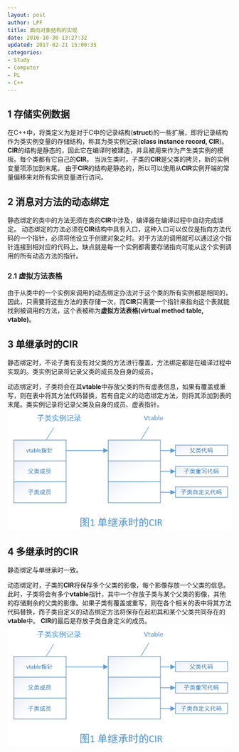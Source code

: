 ```yaml
---
layout: post
author: LPF
title: 面向对象结构的实现
date: 2016-10-30 13:27:32
updated: 2017-02-21 15:00:35
categories:
- Study
- Computer
- PL
- C++
---
```


## 1 存储实例数据

在C++中，将类定义为是对于C中的记录结构(**struct**)的一些扩展，即将记录结构作为类实例变量的存储结构，称其为类实例记录(**class instance record, CIR**)。
**CIR**的结构是静态的，因此它在编译时被建造，并且被用来作为产生类实例的模板。每个类都有它自己的**CIR**。
当派生类时，子类的**CIR**是父类的拷贝，新的实例变量项添加到末尾。
由于**CIR**的结构是静态的，所以可以使用从**CIR**实例开端的常量偏移来对所有实例变量进行访问。

## 2 消息对方法的动态绑定

静态绑定的类中的方法无须在类的**CIR**中涉及，编译器在编译过程中自动完成绑定。
动态绑定的方法必须在**CIR**结构中具有入口，这种入口可以仅仅是指向方法代码的一个指针，必须将他设立于创建对象之时。对于方法的调用就可以通过这个指针连接到相对应的代码上。缺点就是每一个实例都需要存储指向可能从这个实例调用的所有动态方法的指针。

### 2.1 虚拟方法表格

由于从类中的一个实例来调用的动态绑定办法对于这个类的所有实例都是相同的，因此，只需要将这些方法的表存储一次，而**CIR**只需要一个指针来指向这个表就能找到被调用的方法，这个表被称为**虚拟方法表格(virtual method table, vtable)**。

## 3 单继承时的CIR

静态绑定时，不论子类有没有对父类的方法进行覆盖，方法绑定都是在编译过程中实现的。类实例记录将记录父类的成员及自身的成员。

动态绑定时，子类将会在其**vtable**中存放父类的所有虚表信息，如果有覆盖或重写，则在表中将其方法代码替换，若有自定义的动态绑定方法，则将其添加到表的末尾。类实例记录将记录父类及自身的成员、虚表指针。
![](../post_img/58158fabab644162e1004284)


## 4 多继承时的CIR

静态绑定与单继承时一致。

动态绑定时，子类的**CIR**将保存多个父类的影像，每个影像存放一个父类的信息。此时，子类将会有多个**vtable**指针，其中一个存放子类与某个父类的影像，其他的存储剩余的父类的影像。如果子类有覆盖或重写，则在各个相关的表中将其方法代码替换，而子类自定义的动态绑定方法将保存在起初其和某个父类共同存在的**vtable**中。
**CIR**的最后是存放子类自身定义的成员。
![](../post_img/58158fabab644162e1004285)
